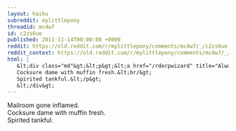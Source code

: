 ```yaml
---
layout: haiku
subreddit: mylittlepony
threadid: mc4w7
id: c2zs6uo
published: 2011-11-14T00:00:00 +0000
reddit: https://old.reddit.com/r/mylittlepony/comments/mc4w7/_/c2zs6uo
reddit_context: https://old.reddit.com/r/mylittlepony/comments/mc4w7/_/c2zs6uo?context=3
html: |
   &lt;div class="md"&gt;&lt;p&gt;&lt;a href="/rderpwizard" title="Always Relevant / Something Inconspicuous / Paper Bag Princess"&gt;&lt;/a&gt; Mailroom gone inflamed.&lt;br/&gt;
   Cocksure dame with muffin fresh.&lt;br/&gt;
   Spirited tankful.&lt;/p&gt;
   &lt;/div&gt;
---
```


[](/rderpwizard "Always Relevant / Something Inconspicuous / Paper Bag Princess") Mailroom gone inflamed.  
Cocksure dame with muffin fresh.  
Spirited tankful.